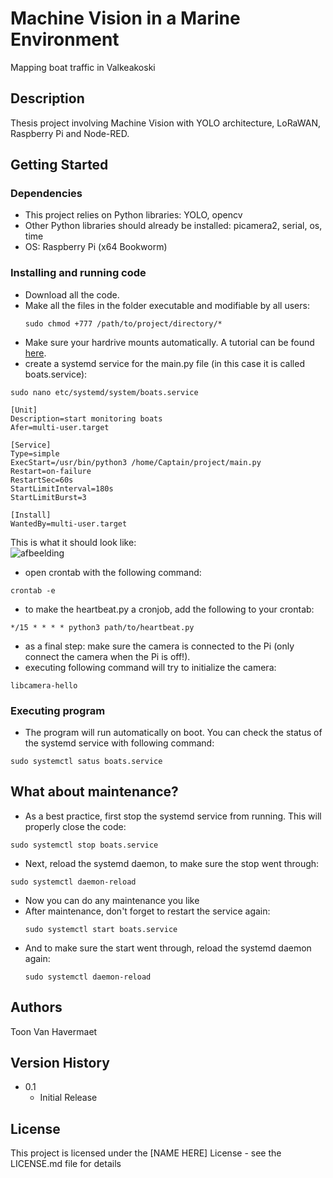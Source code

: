 # Machine Vision in a Marine Environment
Mapping boat traffic in Valkeakoski
## Description
Thesis project involving Machine Vision with YOLO architecture, LoRaWAN, Raspberry Pi and Node-RED. 


## Getting Started

### Dependencies
* This project relies on Python libraries: YOLO, opencv
* Other Python libraries should already be installed: picamera2, serial, os, time
* OS: Raspberry Pi (x64 Bookworm)





### Installing and running code

* Download all the code.
* Make all the files in the folder executable and modifiable by all users:
  ```
  sudo chmod +777 /path/to/project/directory/*
  ```
* Make sure your hardrive mounts automatically. A tutorial can be found [here](https://www.digikey.fi/fi/maker/tutorials/2022/how-to-connect-a-drive-hddssd-to-a-raspberry-pi-or-other-linux-computers).
* create a systemd service for the main.py file (in this case it is called boats.service):
```
sudo nano etc/systemd/system/boats.service
```
```
[Unit]
Description=start monitoring boats
Afer=multi-user.target

[Service]
Type=simple
ExecStart=/usr/bin/python3 /home/Captain/project/main.py
Restart=on-failure
RestartSec=60s
StartLimitInterval=180s
StartLimitBurst=3

[Install]
WantedBy=multi-user.target
```
  This is what it should look like: <br> ![afbeelding](https://github.com/Bonsa-BE/boats/assets/68948638/d764a18b-9930-44d1-aa18-066055a2ccf0)
* open crontab with the following command:
```
crontab -e
```
* to make the heartbeat.py a cronjob, add the following to your crontab:


```
*/15 * * * * python3 path/to/heartbeat.py
```
* as a final step: make sure the camera is connected to the Pi (only connect the camera when the Pi is off!).
* executing following command will try to initialize the camera:
```
libcamera-hello
```



### Executing program

* The program will run automatically on boot. You can check the status of the systemd service with following command:
```
sudo systemctl satus boats.service
```

## What about maintenance?

* As a best practice, first stop the systemd service from running. This will properly close the code:
```
sudo systemctl stop boats.service
```
* Next, reload the systemd daemon, to make sure the stop went through:
```
sudo systemctl daemon-reload
```
* Now you can do any maintenance you like
* After maintenance, don't forget to restart the service again:
  ```
  sudo systemctl start boats.service
  ```
* And to make sure the start went through, reload the systemd daemon again:
  ```
  sudo systemctl daemon-reload
  ```

## Authors
Toon Van Havermaet  

## Version History
* 0.1
    * Initial Release

## License

This project is licensed under the [NAME HERE] License - see the LICENSE.md file for details
